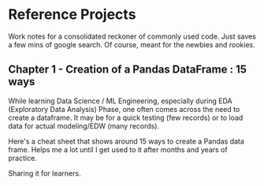 # Reference Projects
Work notes for a consolidated reckoner of commonly used code. Just saves a few mins of google search. Of course, meant for the newbies and rookies. 


## Chapter 1 - Creation of a Pandas DataFrame : 15 ways

While learning Data Science / ML Engineering, especially during EDA (Exploratory Data Analysis) Phase,  one often comes across the need to create a dataframe. 
It may be for a quick testing (few records) or to load data for actual modeling/EDW (many records).

Here's a cheat sheet that shows around 15 ways to create a Pandas data frame. Helps me a lot until I get used to it after months and years of practice. 

Sharing it for learners. 
